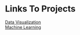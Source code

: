 # Links To Projects
[Data Visualization](/DataVisualization/DataVisualization)\
[Machine Learning](/MachineLearning/MachineLearning)
